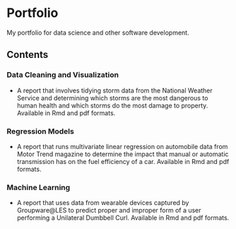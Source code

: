 # Portfolio
My portfolio for data science and other software development.

## Contents

### Data Cleaning and Visualization

- A report that involves tidying storm data from the National Weather Service and determining which
  storms are the most dangerous to human health and which storms do the most damage to property. Available
  in Rmd and pdf formats.

### Regression Models

- A report that runs multivariate linear regression on automobile data from Motor Trend magazine to
  determine the impact that manual or automatic transmission has on the fuel efficiency of a car. Available
  in Rmd and pdf formats.

### Machine Learning

- A report that uses data from wearable devices captured by Groupware@LES to predict proper and improper form of a
  user performing a Unilateral Dumbbell Curl. Available in Rmd and pdf formats.